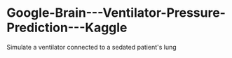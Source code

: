 # Google-Brain---Ventilator-Pressure-Prediction---Kaggle
Simulate a ventilator connected to a sedated patient's lung
